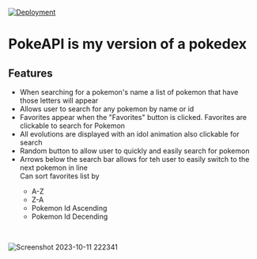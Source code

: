 [![Deployment](https://img.shields.io/badge/Deployment-Active-green.svg)](https://jeremypokedexapi.vercel.app/)

<h1>PokeAPI is my version of a pokedex</h1>

<h2>Features</h2>

<ul>
  <li>When searching for a pokemon's name a list of  pokemon that have those letters will appear</li>
  <li>Allows user to search for any pokemon by name or id</li>
  <li>Favorites appear when the "Favorites" button is clicked. Favorites are clickable to search for Pokemon</li>
  <li>All evolutions are displayed with an idol animation also clickable for search</li>
  <li>Random button to allow user to quickly and easily search for pokemon</li>
  <li>Arrows below the search bar allows for teh user to easily switch to the next pokemon in line</li>
    Can sort favorites list by 
  <ul>
    <li>A-Z</li>
    <li>Z-A</li>
    <li>Pokemon Id Ascending</li>
    <li>Pokemon Id Decending</li>
  </ul>
</ul>
<br/>


![Screenshot 2023-10-11 222341](https://github.com/JeremyLapham/PokeAPI/assets/116022074/a6e4c704-7cd6-4a03-874c-00a5b89b4d46)

